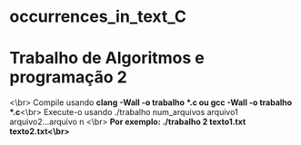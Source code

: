 # occurrences_in_text_C
<h1>Trabalho de Algoritmos e programação 2</h1> <\br>
Compile usando <b>clang -Wall -o trabalho *.c ou gcc -Wall -o trabalho *.c</b><\br>  
Execute-o usando ./trabalho num_arquivos arquivo1 arquivo2...arquivo n <\br>
<b>Por exemplo: ./trabalho 2 texto1.txt texto2.txt<b><\br>
